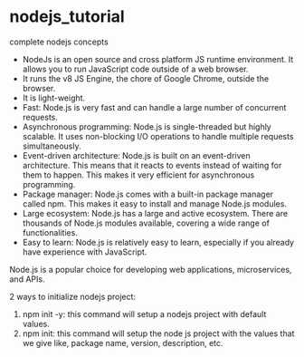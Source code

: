 # nodejs_tutorial
complete nodejs concepts

* NodeJs is an open source and cross platform JS runtime environment. It allows you to run JavaScript code outside of a web browser.
* It runs the v8 JS Engine, the chore of Google Chrome, outside the browser.
* It is light-weight.
* Fast: Node.js is very fast and can handle a large number of concurrent requests.
* Asynchronous programming: Node.js is single-threaded but highly scalable. It uses non-blocking I/O operations to handle multiple requests simultaneously.
* Event-driven architecture: Node.js is built on an event-driven architecture. This means that it reacts to events instead of waiting for them to happen. This makes it very efficient for asynchronous programming.
* Package manager: Node.js comes with a built-in package manager called npm. This makes it easy to install and manage Node.js modules.
* Large ecosystem: Node.js has a large and active ecosystem. There are thousands of Node.js modules available, covering a wide range of functionalities.
* Easy to learn: Node.js is relatively easy to learn, especially if you already have experience with JavaScript.

Node.js is a popular choice for developing web applications, microservices, and APIs.

2 ways to initialize nodejs project:
1. npm init -y: this command will setup a nodejs project with default values.
2. npm init: this command will setup the node js project with the values that we give like, package name, version, description, etc.
